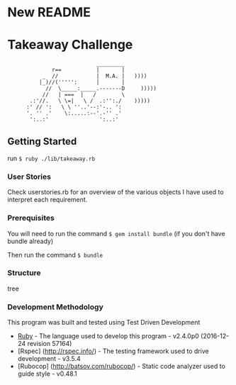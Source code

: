 # New README #

Takeaway Challenge
==================
```
                            _________
              r==           |       |
           _  //            |  M.A. |   ))))
          |_)//(''''':      |       |
            //  \_____:_____.-------D     )))))
           //   | ===  |   /        \
       .:'//.   \ \=|   \ /  .:'':./    )))))
      :' // ':   \ \ ''..'--:'-.. ':
      '. '' .'    \:.....:--'.-'' .'
       ':..:'                ':..:'

 ```

## Getting Started

run ```$ ruby ./lib/takeaway.rb```

### User Stories ###

Check userstories.rb for an overview of the various objects I have used to interpret each requirement.

### Prerequisites

You will need to run the command ```$ gem install bundle``` (if you don't have bundle already)

Then run the command ```$ bundle```

### Structure ###

tree

### Development Methodology

This program was built and tested using Test Driven Development

* [Ruby](https://www.ruby-lang.org/) - The language used to develop this program - v2.4.0p0 (2016-12-24 revision 57164)
* [Rspec] (http://rspec.info/) - The testing framework used to drive development - v3.5.4
* [Rubocop] (http://batsov.com/rubocop/) - Static code analyzer used to guide style - v0.48.1
